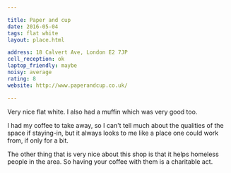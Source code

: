 ```yaml
---

title: Paper and cup
date: 2016-05-04
tags: flat white
layout: place.html

address: 18 Calvert Ave, London E2 7JP
cell_reception: ok
laptop_friendly: maybe
noisy: average
rating: 8
website: http://www.paperandcup.co.uk/

---
```


Very nice flat white. I also had a muffin which was very good too.

I had my coffee to take away, so I can't tell much about the qualities of the space if staying-in, but it always looks to me like a place one could work from, if only for a bit.

The other thing that is very nice about this shop is that it helps homeless people in the area. So having your coffee with them is a charitable act.
